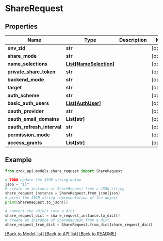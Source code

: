 # ShareRequest


## Properties

Name | Type | Description | Notes
------------ | ------------- | ------------- | -------------
**env_zid** | **str** |  | [optional] 
**share_mode** | **str** |  | [optional] 
**name_selections** | [**List[NameSelection]**](NameSelection.md) |  | [optional] 
**private_share_token** | **str** |  | [optional] 
**backend_mode** | **str** |  | [optional] 
**target** | **str** |  | [optional] 
**auth_scheme** | **str** |  | [optional] 
**basic_auth_users** | [**List[AuthUser]**](AuthUser.md) |  | [optional] 
**oauth_provider** | **str** |  | [optional] 
**oauth_email_domains** | **List[str]** |  | [optional] 
**oauth_refresh_interval** | **str** |  | [optional] 
**permission_mode** | **str** |  | [optional] 
**access_grants** | **List[str]** |  | [optional] 

## Example

```python
from zrok_api.models.share_request import ShareRequest

# TODO update the JSON string below
json = "{}"
# create an instance of ShareRequest from a JSON string
share_request_instance = ShareRequest.from_json(json)
# print the JSON string representation of the object
print(ShareRequest.to_json())

# convert the object into a dict
share_request_dict = share_request_instance.to_dict()
# create an instance of ShareRequest from a dict
share_request_from_dict = ShareRequest.from_dict(share_request_dict)
```
[[Back to Model list]](../README.md#documentation-for-models) [[Back to API list]](../README.md#documentation-for-api-endpoints) [[Back to README]](../README.md)


